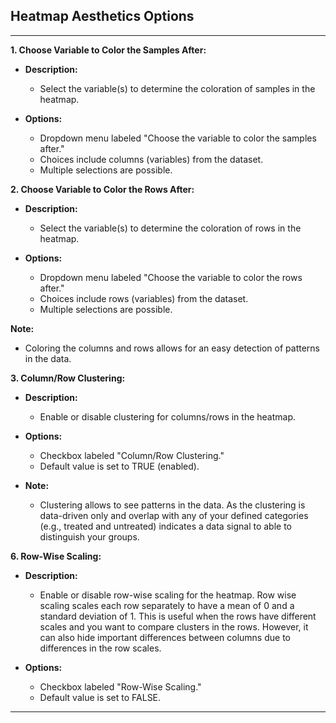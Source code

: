 ## Heatmap Aesthetics Options

---
**1. Choose Variable to Color the Samples After:**

- **Description:**
  - Select the variable(s) to determine the coloration of samples in the heatmap.
  
- **Options:**
  - Dropdown menu labeled "Choose the variable to color the samples after."
  - Choices include columns (variables) from the dataset.
  - Multiple selections are possible.

**2. Choose Variable to Color the Rows After:**

- **Description:**
  - Select the variable(s) to determine the coloration of rows in the heatmap.

- **Options:**
  - Dropdown menu labeled "Choose the variable to color the rows after."
  - Choices include rows (variables) from the dataset.
  - Multiple selections are possible.

**Note:**
- Coloring the columns and rows allows for an easy detection of patterns in the data.

**3. Column/Row Clustering:**

- **Description:**
  - Enable or disable clustering for columns/rows in the heatmap.

- **Options:**
  - Checkbox labeled "Column/Row Clustering."
  - Default value is set to TRUE (enabled).

- **Note:**
  - Clustering allows to see patterns in the data. As the clustering is data-driven only and overlap with any of your defined categories (e.g., treated and untreated) indicates a data signal to able to distinguish your groups.

**6. Row-Wise Scaling:**

- **Description:**
  - Enable or disable row-wise scaling for the heatmap. Row wise scaling scales each 
    row separately to have a mean of 0 and a standard deviation of 1. This is useful 
    when the rows have different scales and you want to compare clusters in the rows. 
    However, it can also hide important differences between columns due to differences 
    in the row scales.

- **Options:**
  - Checkbox labeled "Row-Wise Scaling."
  - Default value is set to FALSE.

---


